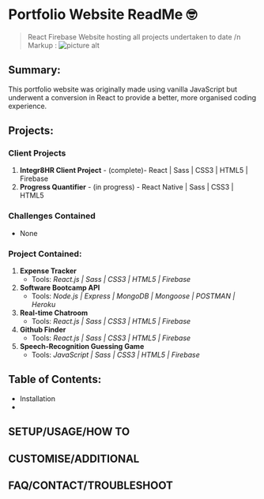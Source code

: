 
# Portfolio Website ReadMe :nerd_face:
> React Firebase Website hosting all projects undertaken to date
/n Markup : ![picture alt](http://via.placeholder.com/200x150 "Title is optional")

## Summary:
This portfolio website was originally made using vanilla JavaScript but underwent a conversion in React to provide a better, more organised coding experience.

## Projects:
### Client Projects
1. __Integr8HR Client Project__ - (complete)- React | Sass | CSS3 | HTML5 | Firebase
2. __Progress Quantifier__ - (in progress) - React Native | Sass | CSS3 | HTML5

### Challenges Contained
- None

### Project Contained:
1. __Expense Tracker__ 
   - Tools: _React.js | Sass | CSS3 | HTML5 | Firebase_
2. __Software Bootcamp API__ 
   - Tools: _Node.js | Express | MongoDB | Mongoose | POSTMAN | Heroku_
3. __Real-time Chatroom__ 
   - Tools: _React.js | Sass | CSS3 | HTML5 | Firebase_
4. __Github Finder__ 
   - Tools: _React.js | Sass | CSS3 | HTML5 | Firebase_
5. __Speech-Recognition Guessing Game__ 
   - Tools: _JavaScript | Sass | CSS3 | HTML5 | Firebase_

## Table of Contents:
- Installation
- 

## SETUP/USAGE/HOW TO

## CUSTOMISE/ADDITIONAL

## FAQ/CONTACT/TROUBLESHOOT
